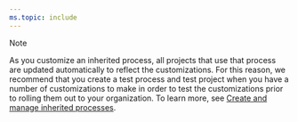 ```yaml
---
ms.topic: include
---
```



> [!NOTE]   
> As you customize an inherited process, all projects that use that process are updated automatically to reflect the customizations. For this reason, we recommend that you create a test process and test project when you have a number of customizations to make in order to test the customizations prior to rolling them out to your organization. To learn more, see [Create and manage inherited processes](/azure/devops/organizations/settings/work/manage-process). 

